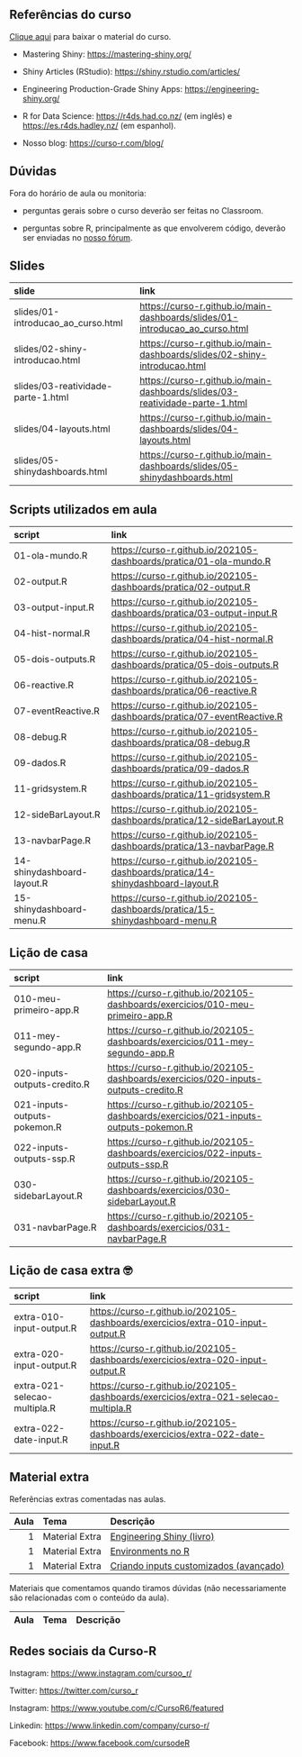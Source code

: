 
<!-- README.md is generated from README.Rmd. Please edit that file -->

## Referências do curso

[Clique
aqui](https://github.com/curso-r/main-dashboards/raw/master/material_do_curso.zip)
para baixar o material do curso.

-   Mastering Shiny: <https://mastering-shiny.org/>

-   Shiny Articles (RStudio): <https://shiny.rstudio.com/articles/>

-   Engineering Production-Grade Shiny Apps:
    <https://engineering-shiny.org/>

-   R for Data Science: <https://r4ds.had.co.nz/> (em inglês) e
    <https://es.r4ds.hadley.nz/> (em espanhol).

-   Nosso blog: <https://curso-r.com/blog/>

## Dúvidas

Fora do horário de aula ou monitoria:

-   perguntas gerais sobre o curso deverão ser feitas no Classroom.

-   perguntas sobre R, principalmente as que envolverem código, deverão
    ser enviadas no [nosso fórum](https://discourse.curso-r.com/).

## Slides

| slide                                | link                                                                           |
|:-------------------------------------|:-------------------------------------------------------------------------------|
| slides/01-introducao\_ao\_curso.html | <https://curso-r.github.io/main-dashboards/slides/01-introducao_ao_curso.html> |
| slides/02-shiny-introducao.html      | <https://curso-r.github.io/main-dashboards/slides/02-shiny-introducao.html>    |
| slides/03-reatividade-parte-1.html   | <https://curso-r.github.io/main-dashboards/slides/03-reatividade-parte-1.html> |
| slides/04-layouts.html               | <https://curso-r.github.io/main-dashboards/slides/04-layouts.html>             |
| slides/05-shinydashboards.html       | <https://curso-r.github.io/main-dashboards/slides/05-shinydashboards.html>     |

## Scripts utilizados em aula

| script                     | link                                                                             |
|:---------------------------|:---------------------------------------------------------------------------------|
| 01-ola-mundo.R             | <https://curso-r.github.io/202105-dashboards/pratica/01-ola-mundo.R>             |
| 02-output.R                | <https://curso-r.github.io/202105-dashboards/pratica/02-output.R>                |
| 03-output-input.R          | <https://curso-r.github.io/202105-dashboards/pratica/03-output-input.R>          |
| 04-hist-normal.R           | <https://curso-r.github.io/202105-dashboards/pratica/04-hist-normal.R>           |
| 05-dois-outputs.R          | <https://curso-r.github.io/202105-dashboards/pratica/05-dois-outputs.R>          |
| 06-reactive.R              | <https://curso-r.github.io/202105-dashboards/pratica/06-reactive.R>              |
| 07-eventReactive.R         | <https://curso-r.github.io/202105-dashboards/pratica/07-eventReactive.R>         |
| 08-debug.R                 | <https://curso-r.github.io/202105-dashboards/pratica/08-debug.R>                 |
| 09-dados.R                 | <https://curso-r.github.io/202105-dashboards/pratica/09-dados.R>                 |
| 11-gridsystem.R            | <https://curso-r.github.io/202105-dashboards/pratica/11-gridsystem.R>            |
| 12-sideBarLayout.R         | <https://curso-r.github.io/202105-dashboards/pratica/12-sideBarLayout.R>         |
| 13-navbarPage.R            | <https://curso-r.github.io/202105-dashboards/pratica/13-navbarPage.R>            |
| 14-shinydashboard-layout.R | <https://curso-r.github.io/202105-dashboards/pratica/14-shinydashboard-layout.R> |
| 15-shinydashboard-menu.R   | <https://curso-r.github.io/202105-dashboards/pratica/15-shinydashboard-menu.R>   |

## Lição de casa

| script                       | link                                                                                  |
|:-----------------------------|:--------------------------------------------------------------------------------------|
| 010-meu-primeiro-app.R       | <https://curso-r.github.io/202105-dashboards/exercicios/010-meu-primeiro-app.R>       |
| 011-mey-segundo-app.R        | <https://curso-r.github.io/202105-dashboards/exercicios/011-mey-segundo-app.R>        |
| 020-inputs-outputs-credito.R | <https://curso-r.github.io/202105-dashboards/exercicios/020-inputs-outputs-credito.R> |
| 021-inputs-outputs-pokemon.R | <https://curso-r.github.io/202105-dashboards/exercicios/021-inputs-outputs-pokemon.R> |
| 022-inputs-outputs-ssp.R     | <https://curso-r.github.io/202105-dashboards/exercicios/022-inputs-outputs-ssp.R>     |
| 030-sidebarLayout.R          | <https://curso-r.github.io/202105-dashboards/exercicios/030-sidebarLayout.R>          |
| 031-navbarPage.R             | <https://curso-r.github.io/202105-dashboards/exercicios/031-navbarPage.R>             |

## Lição de casa extra 🤓

| script                       | link                                                                                  |
|:-----------------------------|:--------------------------------------------------------------------------------------|
| extra-010-input-output.R     | <https://curso-r.github.io/202105-dashboards/exercicios/extra-010-input-output.R>     |
| extra-020-input-output.R     | <https://curso-r.github.io/202105-dashboards/exercicios/extra-020-input-output.R>     |
| extra-021-selecao-multipla.R | <https://curso-r.github.io/202105-dashboards/exercicios/extra-021-selecao-multipla.R> |
| extra-022-date-input.R       | <https://curso-r.github.io/202105-dashboards/exercicios/extra-022-date-input.R>       |

## Material extra

Referências extras comentadas nas aulas.

| Aula | Tema           | Descrição                                                                                         |
|-----:|:---------------|:--------------------------------------------------------------------------------------------------|
|    1 | Material Extra | [Engineering Shiny (livro)](https://engineering-shiny.org/)                                       |
|    1 | Material Extra | [Environments no R](https://blog.curso-r.com/posts/2017-06-19-environments)                       |
|    1 | Material Extra | [Criando inputs customizados (avançado)](https://shiny.rstudio.com/articles/building-inputs.html) |

Materiais que comentamos quando tiramos dúvidas (não necessariamente são
relacionadas com o conteúdo da aula).

| Aula | Tema | Descrição |
|-----:|:-----|:----------|

## Redes sociais da Curso-R

Instagram: <https://www.instagram.com/cursoo_r/>

Twitter: <https://twitter.com/curso_r>

Instagram: <https://www.youtube.com/c/CursoR6/featured>

Linkedin: <https://www.linkedin.com/company/curso-r/>

Facebook: <https://www.facebook.com/cursodeR>
